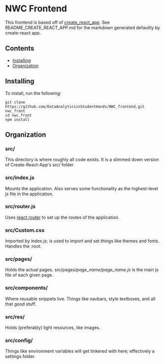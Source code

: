 # NWC Frontend
This frontend is based off of [create_react_app](https://create-react-app.dev/). See README_CREATE_REACT_APP.md for the markdown generated defaultly by create-react app.

## Contents
- [Installing](#installing)
- [Organization](#organization)

## Installing <a id="installing"></a>
To install, run the following:

    git clone https://github.com/DataAnalyticsinStudentHands/NWC_frontend.git nwc_front
    cd nwc_front
    npm install

## Organization <a id="organization"></a>

### src/
This directory is where roughly all code exists. It is a slimmed down version of Create-React-App's src/ folder.

### src/index.js
Mounts the application. Also serves some functionality as the highest-level js file in the application.

### src/router.js
Uses [react router](https://reactrouter.com/web/guides/quick-start) to set up the routes of the application.

### src/Custom.css
Imported by index.js; is used to import and set things like themes and fonts. Handles the :root.

### src/pages/
Holds the actual pages. src/pages/*page_name*/*page_name.js* is the main js file of each given page.

### src/components/
Where reusable snippets live. Things like navbars, style textboxes, and all that good stuff.

### src/res/
Holds (preferably) light resources, like images.

### src/config/
Things like environment variables will get tinkered with here; effectively a settings folder.